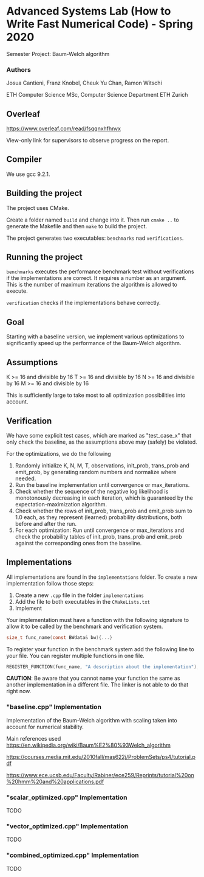 
# Advanced Systems Lab (How to Write Fast Numerical Code) - Spring 2020
Semester Project: Baum-Welch algorithm

### Authors

Josua Cantieni, Franz Knobel, Cheuk Yu Chan, Ramon Witschi

ETH Computer Science MSc, Computer Science Department ETH Zurich

## Overleaf

https://www.overleaf.com/read/fsqqnxhfhnvx

View-only link for supervisors to observe progress on the report.

## Compiler

We use gcc 9.2.1.

## Building the project

The project uses CMake. 

Create a folder named `build` and change into it. Then run `cmake ..` to generate the Makefile and then `make` to build the project. 

The project generates two executables: `benchmarks` nad `verifications`. 

## Running the project

`benchmarks` executes the performance benchmark test without verifications if the implementations are correct. It requires a number as an argument. This is the number of maximum iterations the algorithm is allowed to execute. 

`verification` checks if the implementations behave correctly.

## Goal

Starting with a baseline version, we implement various optimizations to significantly speed up the performance of the Baum-Welch algorithm.

## Assumptions

K >= 16 and divisible by 16
T >= 16 and divisible by 16
N >= 16 and divisible by 16
M >= 16 and divisible by 16

This is sufficiently large to take most to all optimization possibilities into account.

## Verification

We have some explicit test cases, which are marked as "test_case_x" that only check the baseline, as the assumptions above may (safely) be violated.

For the optimizations, we do the following
1. Randomly initialize K, N, M, T, observations, init_prob, trans_prob and emit_prob, by generating random numbers and normalize where needed.
2. Run the baseline implementation until convergence or max_iterations.
3. Check whether the sequence of the negative log likelihood is monotonously decreasing in each iteration, which is guaranteed by the expectation-maximization algorithm.
4. Check whether the rows of init_prob, trans_prob and emit_prob sum to 1.0 each, as they represent (learned) probability distributions, both before and after the run. 
5. For each optimization: Run until convergence or max_iterations and check the probability tables of init_prob, trans_prob and emit_prob against the corresponding ones from the baseline.

## Implementations

All implementations are found in the `implementations` folder. To create a new implementation follow those steps:

1. Create a new `.cpp` file in the folder `implementations`
2. Add the file to both executables in the `CMakeLists.txt`
3. Implement

Your implementation must have a function with the following signature to allow it to be called by the benchmark and verification system.

```C
size_t func_name(const BWdata& bw){...}
```

To register your function in the benchmark system add the following line to your file. You can register multiple functions in one file.

```C
REGISTER_FUNCTION(func_name, "A description about the implementation");
```

**CAUTION**: Be aware that you cannot name your function the same as another implementation in a different file. The linker is not able to do that right now.

### "baseline.cpp" Implementation

Implementation of the Baum-Welch algorithm with scaling taken into account for numerical stability.

Main references used
https://en.wikipedia.org/wiki/Baum%E2%80%93Welch_algorithm

https://courses.media.mit.edu/2010fall/mas622j/ProblemSets/ps4/tutorial.pdf

https://www.ece.ucsb.edu/Faculty/Rabiner/ece259/Reprints/tutorial%20on%20hmm%20and%20applications.pdf

### "scalar_optimized.cpp" Implementation

TODO

### "vector_optimized.cpp" Implementation

TODO

### "combined_optimized.cpp" Implementation

TODO


